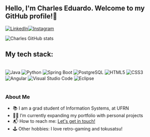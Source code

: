 ## Hello, I'm Charles Eduardo. Welcome to my GitHub profile!👋

[![LinkedIn](https://img.shields.io/badge/LinkedIn-0077B5?style=for-the-badge&logo=linkedin&logoColor=white)](https://www.linkedin.com/in/charles-eduardo-803063241/)[![Instagram](https://img.shields.io/badge/Instagram-E4405F?style=for-the-badge&logo=instagram&logoColor=white)](https://www.instagram.com/charlesedu07/)

![Charles GitHub stats](https://github-readme-stats.vercel.app/api?username=charlesedu07&show_icons=true&theme=tokyonight)

## My tech stack:
<div style="display: inline_block">
    <br>
    <img align="center" alt="Java" src="https://img.shields.io/badge/Java-ED8B00?style=for-the-badge&logo=openjdk&logoColor=white">
    <img align="center" alt="Python" src="https://img.shields.io/badge/Python-3776AB?style=for-the-badge&logo=python&logoColor=white">
    <img align="center" alt="Spring Boot" src="https://img.shields.io/badge/Spring%20Boot-6DB33F.svg?style=for-the-badge&logo=Spring-Boot&logoColor=white">
    <img align="center" alt="PostgreSQL" src="https://img.shields.io/badge/PostgreSQL-316192?style=for-the-badge&logo=postgresql&logoColor=white">
    <img align="center" alt="HTML5" src="https://img.shields.io/badge/HTML5-E34F26?style=for-the-badge&logo=html5&logoColor=white">
    <img align="center" alt="CSS3" src="https://img.shields.io/badge/CSS3-1572B6?style=for-the-badge&logo=css3&logoColor=white">
    <img align="center" alt="Angular" src="https://img.shields.io/badge/Angular-DD0031?style=for-the-badge&logo=angular&logoColor=white">
    <img align="center" alt="Visual Studio Code" src="https://img.shields.io/badge/Visual_Studio_Code-0078D4?style=for-the-badge&logo=visual%20studio%20code&logoColor=white">
    <img align="center" alt="Eclipse" src="https://img.shields.io/badge/Eclipse-2C2255?style=for-the-badge&logo=eclipse&logoColor=white">
</div>

<br>

### About Me
- 📚 I am a grad student of Information Systems, at UFRN
- 👨‍💻 I’m currently expanding my portfolio with personal projects
- 📬 How to reach me: [Let's get in touch!][linkedin]
- 🕹️ Other hobbies: I love retro-gaming and tokusatsu!


[linkedin]: https://www.linkedin.com/in/charles-eduardo-803063241/
